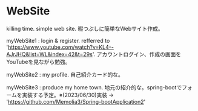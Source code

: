 # WebSite
killing time. simple web site.
暇つぶしに簡単なWebサイト作成。

myWebSite1 : login & register. refferred to 'https://www.youtube.com/watch?v=KL4--AJrJHQ&list=WL&index=42&t=29s'.
アカウントログイン、作成の画面をYouTubeを見ながら勉強。

myWebSite2 : my profile.
自己紹介カード的な。

myWebSite3 : produce my home town.
地元の紹介的な。spring-bootでフォームを実装する予定。※(2023/06/30)実装 → 'https://github.com/Memolia3/Spring-bootApplication2'
